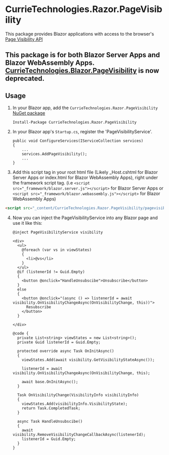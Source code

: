 # CurrieTechnologies.Razor.PageVisibility
This package provides Blazor applications with access to the browser's [Page Visibility API](https://developer.mozilla.org/en-US/docs/Web/API/Page_Visibility_API)

## This package is for both Blazor Server Apps and Blazor WebAssembly Apps. [CurrieTechnologies.Blazor.PageVisibility](https://github.com/Basaingeal/Blazor.PageVisibility) is now deprecated.

## Usage
1) In your Blazor app, add the `CurrieTechnologies.Razor.PageVisibility` [NuGet package](https://www.nuget.org/packages/CurrieTechnologies.Razor.PageVisibility/)

    ```
    Install-Package CurrieTechnologies.Razor.PageVisibility
    ```

2) In your Blazor app's `Startup.cs`, register the 'PageVisibilityService'.

    ```
    public void ConfigureServices(IServiceCollection services)
    {
        ...
        services.AddPageVisibility();
        ...
    }
    ```

3) Add this script tag in  your root html file (Likely _Host.cshtml for Blazor Server Apps or index.html for Blazor WebAssembly Apps), right under the framework script tag. (i.e `<script src="_framework/blazor.server.js"></script>` for Blazor Server Apps or `<script src="_framework/blazor.webassembly.js"></script>` for Blazor WebAssembly Apps)
  ```html
  <script src="_content/CurrieTechnologies.Razor.PageVisibility/pagevisibility.js"></script>
  ```

4) Now you can inject the PageVisibilityService into any Blazor page and use it like this:

    ```
    @inject PageVisibilityService visibility

    <div>
      <ul>
        @foreach (var vs in viewStates)
        {
          <li>@vs</li>
        }
      </ul>
      @if (listenerId != Guid.Empty)
      {
        <button @onclick="HandleUnsubscibe">Unsubscribe</button>
      }
      else
      {
        <button @onclick="(async () => listenerId = await visibility.OnVisibilityChangeAsync(OnVisibilityChange, this))">
          Resubscribe
        </button>
      }

    </div>

    @code {
      private List<string> viewStates = new List<string>();
      private Guid listenerId = Guid.Empty;

      protected override async Task OnInitAsync()
      {
        viewStates.Add(await visibility.GetVisibilityStateAsync());

        listenerId = await visibility.OnVisibilityChangeAsync(OnVisibilityChange, this);

        await base.OnInitAsync();
      }

      Task OnVisibilityChange(VisibilityInfo visibilityInfo)
      {
        viewStates.Add(visibilityInfo.VisibilityState);
        return Task.CompletedTask;
      }

      async Task HandleUnsubscibe()
      {
        await visibility.RemoveVisibilityChangeCallbackAsync(listenerId);
        listenerId = Guid.Empty;
      }
    }
    ```
